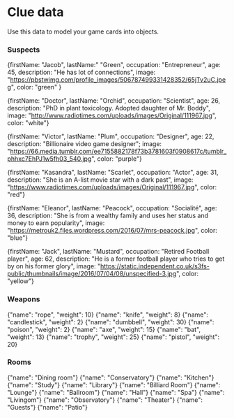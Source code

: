# Clue data

Use this data to model your game cards into objects.

### Suspects

{firstName: "Jacob",
lastName:" "Green",
occupation: "Entrepreneur",
age: 45,
description: "He has lot of connections",
image: "https://pbstwimg.com/profile_images/506787499331428352/65jTv2uC.jpeg",
color: "green" }

{firstName: "Doctor",
lastName: "Orchid",
occupation: "Scientist",
age: 26,
description: "PhD in plant toxicology. Adopted daughter of Mr. Boddy",
image: "http://www.radiotimes.com/uploads/images/Original/111967.jpg",
color: "white"}

{firstName: "Victor",
lastName: "Plum",
occupation: "Designer",
age: 22,
description: "Billionaire video game designer";
image: "https://66.media.tumblr.com/ee7155882178f73b3781603f0908617c/tumblr_phhxc7EhPJ1w5fh03_540.jpg",
color: "purple"}

{firstName: "Kasandra",
lastName: "Scarlet",
occupation: "Actor",
age: 31,
description: "She is an A-list movie star with a dark past",
image: "https://www.radiotimes.com/uploads/images/Original/111967.jpg",
color: "red"}

{firstName: "Eleanor",
lastName: "Peacock",
occupation: "Socialité",
age: 36,
description: "She is from a wealthy family and uses her status and money to earn popularity",
image: "https://metrouk2.files.wordpress.com/2016/07/mrs-peacock.jpg",
color: "blue"}

{firstName: "Jack",
lastName: "Mustard",
occupation: "Retired Football player",
age: 62,
description: "He is a former football player who tries to get by on his former glory",
image: "https://static.independent.co.uk/s3fs-public/thumbnails/image/2016/07/04/08/unspecified-3.jpg",
color: "yellow"}

### Weapons

{"name": "rope", "weight": 10}
{"name": "knife", "weight": 8}
{"name": "candlestick", "weight": 2}
{"name": "dumbbell", "weight": 30}
{"name": "poison", "weight": 2}
{"name": "axe", "weight": 15}
{"name": "bat", "weight": 13}
{"name": "trophy", "weight": 25}
{"name": "pistol", "weight": 20}

### Rooms

{"name": "Dining room"}
{"name": "Conservatory"}
{"name": "Kitchen"}
{"name": "Study"}
{"name": "Library"}
{"name": "Billiard Room"}
{"name": "Lounge"}
{"name": "Ballroom"}
{"name": "Hall"}
{"name": "Spa"}
{"name": "Livingom"}
{"name": "Observatory"}
{"name": "Theater"}
{"name": "Guests"}
{"name": "Patio"}
